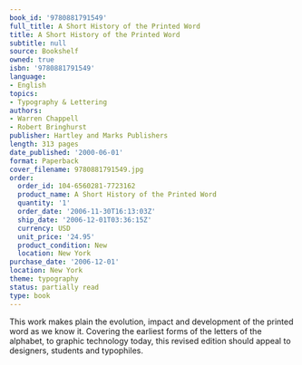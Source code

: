 ```yaml
---
book_id: '9780881791549'
full_title: A Short History of the Printed Word
title: A Short History of the Printed Word
subtitle: null
source: Bookshelf
owned: true
isbn: '9780881791549'
language:
- English
topics:
- Typography & Lettering
authors:
- Warren Chappell
- Robert Bringhurst
publisher: Hartley and Marks Publishers
length: 313 pages
date_published: '2000-06-01'
format: Paperback
cover_filename: 9780881791549.jpg
order:
  order_id: 104-6560281-7723162
  product_name: A Short History of the Printed Word
  quantity: '1'
  order_date: '2006-11-30T16:13:03Z'
  ship_date: '2006-12-01T03:36:15Z'
  currency: USD
  unit_price: '24.95'
  product_condition: New
  location: New York
purchase_date: '2006-12-01'
location: New York
theme: typography
status: partially read
type: book
---
```

This work makes plain the evolution, impact and development of the printed word as we know it. Covering the earliest forms of the letters of the alphabet, to graphic technology today, this revised edition should appeal to designers, students and typophiles.
